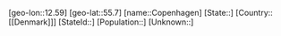 ﻿---
location: [55.7,12.59]
mapzoom: [7,12] 
mapmarker: city 
type: City
tags:
- geo/City


SpocWebEntityId: 31566
isDeleted: false
confidential: public

---
[geo-lon::12.59]
[geo-lat::55.7]
[name::Copenhagen]
[State::]
[Country::[[Denmark]]]
[StateId::]
[Population::]
[Unknown::]

